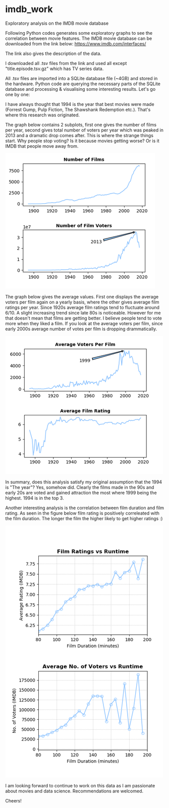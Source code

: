 # imdb_work
Exploratory analysis on the IMDB movie database

Following Python codes generates some exploratory graphs to see the correlation between movie features. The IMDB movie database can be downloaded from the link below:
https://www.imdb.com/interfaces/

The link also gives the description of the data.

I downloaded all .tsv files from the link and used all except "title.episode.tsv.gz" which has TV series data.

All .tsv files are imported into a SQLite database file (~4GB) and stored in the hardware. Python code are querying the necessary parts of the SQLite database and processing & visualising some interesting results. Let's go one by one:

I have always thought that 1994 is the year that best movies were made (Forrest Gump, Pulp Fiction, The Shawshank Redemption etc.). That's where this research was originated. 

The graph below contains 2 subplots, first one gives the number of films per year, second gives total number of voters per year which was peaked in 2013 and a dramatic drop comes after. This is where the strange things start. Why people stop voting? Is it because movies getting worse? Or is it IMDB that people move away from.

![plot1](https://github.com/omerfarukeker/imdb_work/blob/master/number%20of%20films%20and%20number%20of%20film%20voters.png)

The graph below gives the average values. First one displays the average voters per film again on a yearly basis, where the other gives average film ratings per year. Since 1920s average film ratings tend to fluctuate around 6/10. A slight increasing trend since late 80s is noticeable. However for me that doesn't mean that films are getting better. I believe people tend to vote more when they liked a film. If you look at the average voters per film, since early 2000s average number of votes per film is dropping drammatically.

![plot2](https://github.com/omerfarukeker/imdb_work/blob/master/average%20voters%20vs%20average%20film%20rating.png)

In summary, does this analysis satisfy my original assumption that the 1994 is "The year"? Yes, somehow did. Clearly the films made in the 90s and early 20s are voted and gained attraction the most where 1999 being the highest. 1994 is in the top 3.

Another interesting analysis is the correlation between film duration and film rating. As seen in the figure below film rating is positively correleated with the film duration. The longer the film the higher likely to get higher ratings :)

![plot3](https://github.com/omerfarukeker/imdb_work/blob/master/Film%20Runtime%20Stats%202.png)

I am looking forward to continue to work on this data as I am passionate about movies and data science. Recommendations are welcomed.

Cheers!
